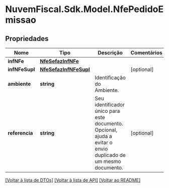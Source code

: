 # NuvemFiscal.Sdk.Model.NfePedidoEmissao

## Propriedades

Nome | Tipo | Descrição | Comentários
------------ | ------------- | ------------- | -------------
**infNFe** | [**NfeSefazInfNFe**](NfeSefazInfNFe.md) |  | 
**infNFeSupl** | [**NfeSefazInfNFeSupl**](NfeSefazInfNFeSupl.md) |  | [optional] 
**ambiente** | **string** | Identificação do Ambiente. | 
**referencia** | **string** | Seu identificador único para este documento. Opcional, ajuda a evitar o envio duplicado de um mesmo documento. | [optional] 

[[Voltar à lista de DTOs]](../README.md#documentation-for-models) [[Voltar à lista de API]](../README.md#documentation-for-api-endpoints) [[Voltar ao README]](../README.md)


